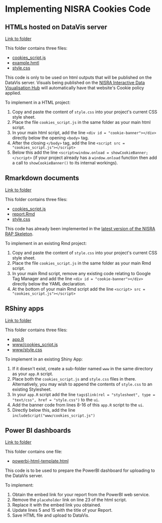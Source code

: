 # Implementing NISRA Cookies Code

## HTMLs hosted on DataVis server

[Link to folder](html-on-datavis)

This folder contains three files:

* [cookies_script.js](html-on-data-vis/cookies_script.js)
* [example.hmtl](html-on-data-vis/example.html)
* [style.css](html-on-data-vis/style.css)

This code is only to be used on html outputs that will be published on the DataVis server. Visuals being published on the [NISRA Interactive Data Visualisation Hub](https://visual.nisra.gov.uk/) will automatically have that website's Cookie policy applied.

To implement in a HTML project:

1. Copy and paste the content of `style.css` into your project's current CSS style sheet.
1. Place the file `cookies_script.js` in the same folder as your main html script.
1. In your main html script, add the line `<div id = "cookie-banner"></div>` directly below the opening `<body>` tag.
1. After the closing `</body>` tag, add the line `<script src = "cookies_script.js"></script>`
1. Below this add the line `<script>window.onload = showCookieBanner;</script>` (if your project already has a `window.onload` function then add a call to `showCookieBanner()` to its internal workings).

## Rmarkdown documents

[Link to folder](r-markdown)

This folder contains three files:

* [cookies_script.js](r-markdown/cookies_script.js)
* [report.Rmd](r-markdown/report.Rmd)
* [style.css](r-markdown/style.css)

This code has already been implemented in the [latest version of the NISRA RAP Skeleton](https://github.com/NISRA-Tech-Lab/rap-skeleton).

To implement in an existing Rmd project:

1. Copy and paste the content of `style.css` into your project's current CSS style sheet.
1. Place the file `cookies_script.js` in the same folder as your main Rmd script. 
1. In your main Rmd script, remove any existing code relating to Google Tag Manager and add the line `<div id = "cookie-banner"></div>` directly below the YAML declaration.
1. At the bottom of your main Rmd script add the line `<script> src = "cookies_script.js"></script>` 

## RShiny apps

[Link to folder](r-shiny)

This folder contains three files:

* [app.R](r-shiny/app.R)
* [www/cookies_script.js](r-shiny/www/cookies_script.js)
* [www/style.css](r-shiny/www/style.css)

To implement in an existing Shiny App:

1. If it doesn't exist, create a sub-folder named `www` in the same directory as your `app.R` script.
1. Place both the `cookies_script.js` and `style.css` files in there. Alternatively, you may wish to append the contents of `style.css` to an existing Stylesheet.
1. In your `app.R` script add the line `tags$link(rel = "stylesheet", type = "text/css", href = "style.css")` to the `ui`.
1. Add the banner code from lines 8-16 of this `app.R` script to the `ui`.
1. Directly below this, add the line `includeScript("www/cookies_script.js")`

## Power BI dashboards

[Link to folder](power-bi)

This folder contains one file:

* [powerbi-html-template.html](power-bi/powerbi-html-template.html)

This code is to be used to prepare the PowerBI dashboard for uploading to the DataVis server.

To implement:

1. Obtain the embed link for your report from the PowerBI web service.
1. Remove the `placeholder` link on line 23 of the html script.
1. Replace it with the embed link you obtained.
1. Update lines 5 and 15 with the title of your Report.
1. Save HTML file and upload to DataVis.
